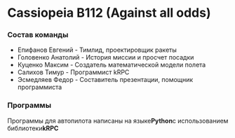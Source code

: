 # Cassiopeia B112 (Against all odds)
### Состав команды
- Епифанов Евгений - Тимлид, проектировщик ракеты
- Головенко Анатолий - История миссии и просчет посадки
- Куценко Максим - Создатель математической модели полета
- Салихов Тимур - Программист kRPC
- Эсмедляев Федор - Составитель презентации, помощник программиста

### Программы 
Программы для автопилота написаны на языке**Python**с использованием библиотеки**kRPC**

